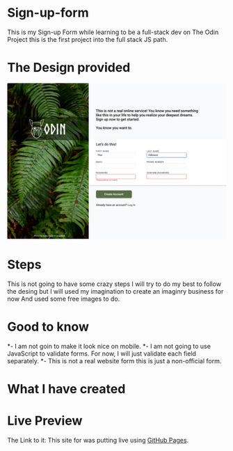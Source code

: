 # Sign-up-form
This is my Sign-up Form while learning to be a full-stack dev on The Odin Project this is the first project into the full stack JS path. 
# The Design provided
![The design Provided](sign-up-form.png)
# Steps
This is not going to have some crazy steps I will try to do my best to follow the desing but I will used my imagination to create an imaginry business for now And used some free images to do. 
# Good to know
*- I am not goin to make it look nice on mobile.
*- I am not going to use JavaScript to validate forms. For now, I will just validate each field separately.
*- This is not a real website form this is just a non-official form.
# What I have created

# Live Preview
The Link to it: This site for was putting live using [GitHub Pages](https://rudyravelindev.github.io/sign-up-form/).

